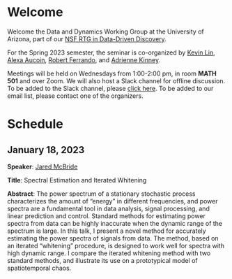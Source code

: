 # Welcome

Welcome the Data and Dynamics Working Group at the University of Arizona, part of our [NSF RTG in Data-Driven Discovery](https://sites.google.com/math.arizona.edu/data-driven-discovery/home?pli=1).

For the Spring 2023 semester, the seminar is co-organized by [Kevin Lin](https://www.math.arizona.edu/~klin/index.php), [Alexa Aucoin](https://appliedmath.arizona.edu/person/alexa-aucoin), [Robert Ferrando](https://appliedmath.arizona.edu/person/robert-ferrando), and [Adrienne Kinney](https://appliedmath.arizona.edu/person/adrienne-kinney).

Meetings will be held on Wednesdays from 1:00-2:00 pm, in room **MATH 501** and over Zoom. We will also host a Slack channel for offline discussion. To be added to the Slack channel, please [click here](https://join.slack.com/t/data--dynamics/shared_invite/zt-1n961v4s5-xXbzNkD4Lvo6wAoA5X_Hlw). To be added to our email list, please contact one of the organizers.

# Schedule

## January 18, 2023

**Speaker**: [Jared McBride](https://appliedmath.arizona.edu/person/jared-mcbride)

**Title**: Spectral Estimation and Iterated Whitening

**Abstract**: The power spectrum of a stationary stochastic process characterizes the amount of “energy” in different frequencies, and power spectra are a fundamental tool in data analysis, signal processing, and linear prediction and control. Standard methods for estimating power spectra from data can be highly inaccurate when the dynamic range of the spectrum is large.  In this talk, I present a novel method for accurately estimating the power spectra of signals from data. The method, based on an iterated “whitening” procedure, is designed to work well for spectra with high dynamic range.  I compare the iterated whitening method with two standard methods, and illustrate its use on a prototypical model of spatiotemporal chaos.
